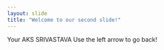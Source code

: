 ```yaml
---
layout: slide
title: "Welcome to our second slide!"
---
```

Your AKS SRIVASTAVA
Use the left arrow to go back!
